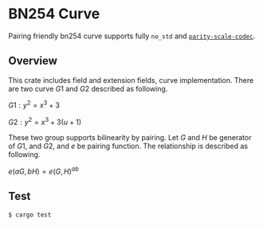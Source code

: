 # BN254 Curve

Pairing friendly bn254 curve supports fully `no_std` and [`parity-scale-codec`](https://github.com/paritytech/parity-scale-codec).

## Overview
This crate includes field and extension fields, curve implementation. There are two curve $G1$ and $G2$ described as following.

$G1: y^2 = x^3 + 3$

$G2: y^2 = x^3 + 3(u + 1)$

These two group supports bilinearity by pairing. Let $G$ and $H$ be generator of $G1$, and $G2$, and $e$ be pairing function. The relationship is described as following.

$e(aG, bH) = e(G, H)^{ab}$

## Test

```shell
$ cargo test
```
